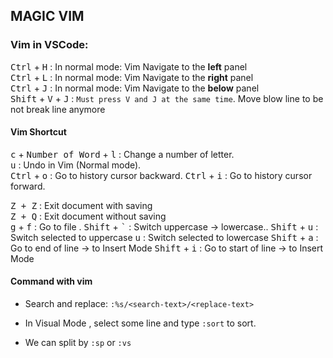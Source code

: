 ## MAGIC VIM


### **Vim in VSCode:**  
<kbd>Ctrl</kbd> + <kbd>H</kbd> : In normal mode: Vim Navigate to the **left** panel  
<kbd>Ctrl</kbd> + <kbd>L</kbd> : In normal mode: Vim Navigate to the **right** panel  
<kbd>Ctrl</kbd> + <kbd>J</kbd> : In normal mode: Vim Navigate to the **below** panel  
<kbd>Shift</kbd> + <kbd>V</kbd> + <kbd>J</kbd> : `Must press V and J at the same time`. Move blow line to be not break line anymore   

#### Vim Shortcut  
<kbd>c</kbd> + <kbd>Number of Word</kbd> + <kbd>l</kbd> : Change a number of letter.  
<kbd>u</kbd> : Undo in Vim (Normal mode).  
<kbd>Ctrl</kbd> + <kbd>o</kbd> : Go to history cursor backward. 
<kbd>Ctrl</kbd> + <kbd>i</kbd> : Go to history cursor forward. 


<kbd>Z + Z</kbd> : Exit document with saving  
<kbd>Z + Q</kbd> : Exit document without saving  
<kbd>g</kbd> + <kbd>f</kbd> : Go to file . 
<kbd>Shift</kbd> + <kbd>\`</kbd> : Switch uppercase -> lowercase..
<kbd>Shift</kbd> + <kbd>u</kbd> : Switch selected to uppercase 
<kbd>u</kbd> : Switch selected to lowercase 
<kbd>Shift</kbd> + <kbd>a</kbd> : Go to end of line -> to Insert Mode
<kbd>Shift</kbd> + <kbd>i</kbd> : Go to start of line -> to Insert Mode

#### Command with vim
- Search and replace: 
`:%s/<search-text>/<replace-text>`

- In Visual Mode , select some line and type `:sort` to sort.  
- We can split by `:sp` or `:vs`